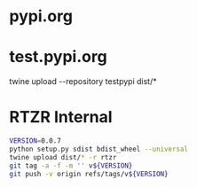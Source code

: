 # pypi.org


# test.pypi.org

twine upload --repository testpypi dist/*

# RTZR Internal

```bash
VERSION=0.0.7
python setup.py sdist bdist_wheel --universal
twine upload dist/* -r rtzr
git tag -a -f -m '' v${VERSION}
git push -v origin refs/tags/v${VERSION}
```